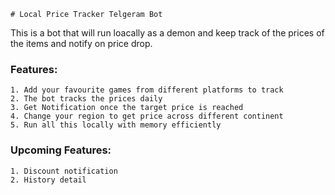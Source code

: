 	# Local Price Tracker Telgeram Bot
This is a bot that will run loacally as a demon and keep track of the prices of the items and notify on price drop.

### Features:
	1. Add your favourite games from different platforms to track
	2. The bot tracks the prices daily
	3. Get Notification once the target price is reached
	4. Change your region to get price across different continent
	5. Run all this locally with memory efficiently

### Upcoming Features:
	1. Discount notification
	2. History detail